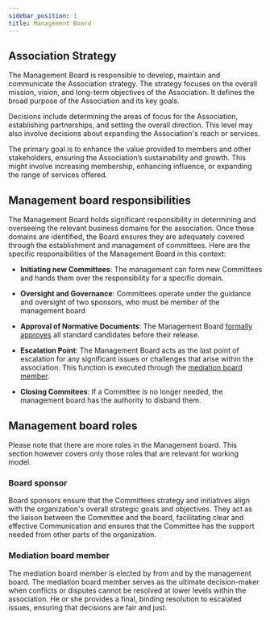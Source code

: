 ```yaml
---
sidebar_position: 1
title: Management Board
---
```


## Association Strategy

The Management Board is responsible to develop, maintain and communicate the Association strategy. The strategy focuses on the overall mission, vision, and long-term objectives of the Association. It defines the broad purpose of the Association and its key goals.

Decisions include determining the areas of focus for the Association, establishing partnerships, and setting the overall direction. This level may also involve decisions about expanding the Association's reach or services.

The primary goal is to enhance the value provided to members and other stakeholders, ensuring the Association’s sustainability and growth. This might involve increasing membership, enhancing influence, or expanding the range of services offered.

## Management board responsibilities

The Management Board holds significant responsibility in determining and overseeing the relevant business domains for the association. Once these domains are identified, the Board ensures they are adequately covered through the establishment and management of committees. Here are the specific responsibilities of the Management Board in this context:

- **Initiating new Committees**: The management can form new Committees and hands them over the responsibility for a specific domain.

- **Oversight and Governance**: Committees operate under the guidance and oversight of two sponsors, who must be member of the management board

- **Approval of Normative Documents**: The Management Board [formally approves](../process-structure/process-normative-documents.md#3verification) all standard candidates before their release.

- **Escalation Point**: The Management Board acts as the last point of escalation for any significant issues or challenges that arise within the association. This function is executed through the [mediation board member](#mediation-board-member).

- **Closing Commitees**: If a Committee is no longer needed, the management board has the authority to disband them.

## Management board roles

Please note that there are more roles in the Management board. This section however covers only those roles that are relevant for working model.

### Board sponsor

Board sponsors ensure that the Committees strategy and initiatives align with the organization's overall strategic goals and objectives. They act as the liaison between the Committee and the board, facilitating clear and effective Communication and ensures that the Committee has the support needed from other parts of the organization.

### Mediation board member

The mediation board member is elected by from and by the management board. The mediation board member serves as the ultimate decision-maker when conflicts or disputes cannot be resolved at lower levels within the association. He or she provides a final, binding resolution to escalated issues, ensuring that decisions are fair and just.
